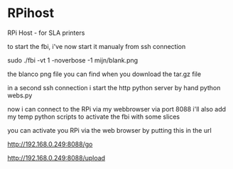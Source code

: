 RPihost
=======

RPi Host - for SLA printers

to start the fbi, i've now start it manualy from ssh connection

sudo ./fbi -vt 1 -noverbose -1 mijn/blank.png

the blanco png file you can find when you download the tar.gz file

in a second ssh connection i start the http python server by hand
python webs.py

now i can connect to the RPi via my webbrowser via port 8088
i'll also add my temp python scripts to activate the fbi with some slices

you can activate you RPi via the web browser by putting this in the url

http://192.168.0.249:8088/go

http://192.168.0.249:8088/upload
